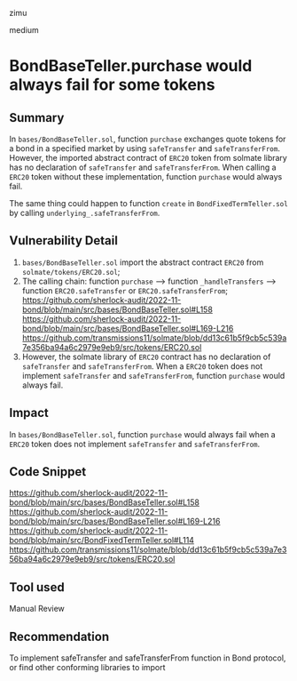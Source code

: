 zimu

medium

# BondBaseTeller.purchase would always fail for some tokens

## Summary
In `bases/BondBaseTeller.sol`, function `purchase` exchanges quote tokens for a bond in a specified market by using `safeTransfer` and `safeTransferFrom`. However, the imported abstract contract of `ERC20` token from solmate library has no declaration of `safeTransfer` and `safeTransferFrom`. When calling a `ERC20` token without these implementation, function `purchase` would always fail.

The same thing could happen to function `create` in `BondFixedTermTeller.sol` by calling `underlying_.safeTransferFrom`.

## Vulnerability Detail
1. `bases/BondBaseTeller.sol` import the abstract contract `ERC20` from `solmate/tokens/ERC20.sol`;
2.  The calling chain: function `purchase`  --> function `_handleTransfers` --> function `ERC20.safeTransfer` or `ERC20.safeTransferFrom`;
https://github.com/sherlock-audit/2022-11-bond/blob/main/src/bases/BondBaseTeller.sol#L158
https://github.com/sherlock-audit/2022-11-bond/blob/main/src/bases/BondBaseTeller.sol#L169-L216
https://github.com/transmissions11/solmate/blob/dd13c61b5f9cb5c539a7e356ba94a6c2979e9eb9/src/tokens/ERC20.sol
4.  However, the solmate library of `ERC20` contract has no declaration of `safeTransfer` and `safeTransferFrom`. When a `ERC20` token does not implement  `safeTransfer` and `safeTransferFrom`, function `purchase` would always fail.

## Impact
In `bases/BondBaseTeller.sol`, function `purchase` would always fail when a `ERC20` token does not implement  `safeTransfer` and `safeTransferFrom`.

## Code Snippet
https://github.com/sherlock-audit/2022-11-bond/blob/main/src/bases/BondBaseTeller.sol#L158
https://github.com/sherlock-audit/2022-11-bond/blob/main/src/bases/BondBaseTeller.sol#L169-L216
https://github.com/sherlock-audit/2022-11-bond/blob/main/src/BondFixedTermTeller.sol#L114
https://github.com/transmissions11/solmate/blob/dd13c61b5f9cb5c539a7e356ba94a6c2979e9eb9/src/tokens/ERC20.sol

## Tool used
Manual Review

## Recommendation
To implement safeTransfer and safeTransferFrom function in Bond protocol, or find other conforming libraries to import